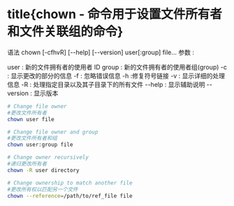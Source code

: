 # title{chown - 命令用于设置文件所有者和文件关联组的命令}

语法
chown [-cfhvR] [--help] [--version] user[:group] file...
参数 :

user : 新的文件拥有者的使用者 ID
group : 新的文件拥有者的使用者组(group)
-c : 显示更改的部分的信息
-f : 忽略错误信息
-h :修复符号链接
-v : 显示详细的处理信息
-R : 处理指定目录以及其子目录下的所有文件
--help : 显示辅助说明
--version : 显示版本

```bash
# Change file owner
#更改文件所有者
chown user file

# Change file owner and group
#更改文件所有者和组
chown user:group file

# Change owner recursively
#递归更改所有者
chown -R user directory

# Change ownership to match another file
#更改所有权以匹配另一个文件
chown --reference=/path/to/ref_file file
```
